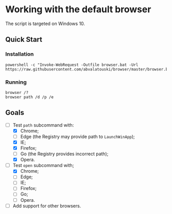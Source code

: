 # Working with the default browser

The script is targeted on Windows 10.

## Quick Start

### Installation

```console
powershell -c "Invoke-WebRequest -Outfile browser.bat -Url https://raw.githubusercontent.com/abvalatouski/browser/master/browser.bat"
```

### Running

```console
browser /?
browser path /d /p /e
```

## Goals

- [ ] Test `path` subcommand with:
  - [x] Chrome;
  - [ ] Edge (the Registry may provide path to `LaunchWinApp`);
  - [x] IE;
  - [x] Firefox;
  - [ ] Go (the Registry provides incorrect path);
  - [x] Opera.
- [ ] Test `open` subcommand with;
  - [x] Chrome;
  - [ ] Edge;
  - [ ] IE;
  - [ ] Firefox;
  - [ ] Go;
  - [ ] Opera.
- [ ] Add support for other browsers.
